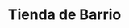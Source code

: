---
title: "Tienda de Barrio"
url: /ciudad-satelite/tienda-de-barrio-avenida-satelite-5/
shop: comodidad
---